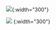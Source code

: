 ![](https://raw.githubusercontent.com/yilongshijie/2010_MiniGames/master/1%20web前端-赵云闯关小游戏/screenShot.png){:width="300"}

![](https://raw.githubusercontent.com/yilongshijie/2010_MiniGames/master/3%20winform-扫雷/screenShot.png) {:width="300"}
